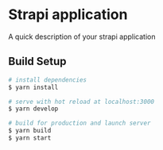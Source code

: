 # Strapi application

A quick description of your strapi application

## Build Setup

```bash
# install dependencies
$ yarn install

# serve with hot reload at localhost:3000
$ yarn develop

# build for production and launch server
$ yarn build
$ yarn start

```
